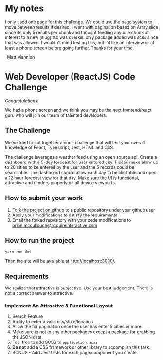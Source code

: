 # My notes

I only used one page for this challenge. We could use the page system to move between results if desired. I went with pagination based on Array.slice since its only 5 results per chunk and thought feeding any one chunk of interest to a new [slug].tsx was overkill. only package added was scss since that was allowed. I wouldn't mind testing this, but I'd like an interview or at least a phone screen before going further. Thanks for your time.

-Matt Mannion

# Web Developer (ReactJS) Code Challenge

_Congratulations!_

We had a phone screen and we think you may be the next frontend/react guru who will join our team of talented developers.

## The Challenge

We've tried to put together a code challenge that will test your overall knowledge of React, Typescript, Jest, HTML and CSS.

The challenge leverages a weather feed using an open source api. Create a dashboard with a 5-day forecast for user entered city. Please
make allow up to 20 cities to be entered by the user and the 5 records could be searchable. The dashboard should allow each day to be clickable and open a 12 hour forecast view for that day. Make sure the UI is functional, attractive and renders properly on all device viewports.

## How to submit your work

1. [Fork the project on github](https://help.github.com/articles/fork-a-repo/) to a public repository under your github user
2. Apply your modifications to satisfy the requirements
3. Email the forked repository with your code modifications to [brian.mccullough@acquireinteractive.com](brian.mccullough@acquireinteractive.com)

## How to run the project

```bash
yarn run dev
```

Then the site will be available at [http://localhost:3000/](http://localhost:3000/).

## Requirements

We realize that attractive is subjective.
Use your best judgement.
There is not a correct answer to attractive.

### Implement An Attractive & Functional Layout

1. Search Feature
2. Ability to enter a valid city/state/location
3. Allow the for pagination once the user has enter 5 cities or more.
4. Make sure to not to any other packages except a package for grabbing the JSON data.
5. Feel free to add SCSS to `application.scss`
6. **Do not** add a CSS framework or other library to accomplish this task.
7. BONUS - Add Jest tests for each page/component you create.
